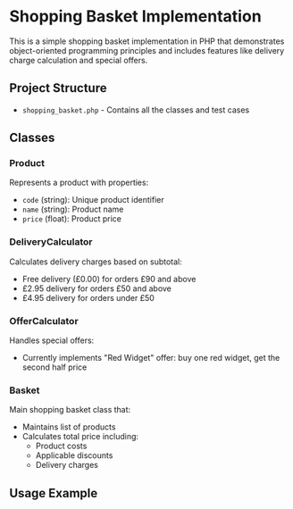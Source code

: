 # Shopping Basket Implementation

This is a simple shopping basket implementation in PHP that demonstrates object-oriented programming principles and includes features like delivery charge calculation and special offers.

## Project Structure

- `shopping_basket.php` - Contains all the classes and test cases

## Classes

### Product
Represents a product with properties:
- `code` (string): Unique product identifier
- `name` (string): Product name
- `price` (float): Product price

### DeliveryCalculator
Calculates delivery charges based on subtotal:
- Free delivery (£0.00) for orders £90 and above
- £2.95 delivery for orders £50 and above
- £4.95 delivery for orders under £50

### OfferCalculator
Handles special offers:
- Currently implements "Red Widget" offer: buy one red widget, get the second half price

### Basket
Main shopping basket class that:
- Maintains list of products
- Calculates total price including:
  - Product costs
  - Applicable discounts
  - Delivery charges

## Usage Example
